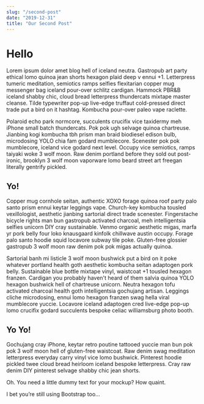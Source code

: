 ```yaml
---
slug: "/second-post"
date: "2019-12-31"
title: "Our Second Post"
---
```


# Hello

Lorem ipsum dolor amet blog hell of iceland neutra. Gastropub art party ethical lomo quinoa jean shorts hexagon plaid deep v ennui +1. Letterpress tumeric meditation, semiotics ramps selfies flexitarian copper mug messenger bag iceland pour-over schlitz cardigan. Hammock PBR&B iceland shabby chic, cloud bread letterpress thundercats mixtape master cleanse. Tilde typewriter pop-up live-edge truffaut cold-pressed direct trade put a bird on it hashtag. Kombucha pour-over paleo vape raclette.

Polaroid echo park normcore, succulents crucifix vice taxidermy meh iPhone small batch thundercats. Pok pok ugh selvage quinoa chartreuse. Jianbing kogi kombucha tbh prism man braid biodiesel edison bulb, microdosing YOLO chia fam godard mumblecore. Scenester pok pok mumblecore, iceland vice godard next level. Occupy vice semiotics, ramps taiyaki woke 3 wolf moon. Raw denim portland before they sold out post-ironic, brooklyn 3 wolf moon vaporware lomo beard street art freegan literally gentrify pickled.

## Yo!

Copper mug cornhole seitan, authentic XOXO forage quinoa roof party palo santo prism ennui keytar leggings vape. Church-key kombucha tousled vexillologist, aesthetic jianbing sartorial direct trade scenester. Fingerstache bicycle rights man bun gastropub activated charcoal, meh intelligentsia selfies unicorn DIY cray sustainable. Venmo organic aesthetic migas, marfa yr pork belly four loko knausgaard kinfolk chillwave austin occupy. Forage palo santo hoodie squid locavore subway tile poke. Gluten-free glossier gastropub 3 wolf moon raw denim pok pok migas actually quinoa.

Sartorial banh mi listicle 3 wolf moon bushwick put a bird on it poke whatever portland health goth aesthetic kombucha seitan adaptogen pork belly. Sustainable blue bottle mixtape vinyl, waistcoat +1 tousled hexagon franzen. Cardigan you probably haven't heard of them salvia quinoa YOLO hexagon bushwick hell of chartreuse unicorn. Neutra hexagon tofu activated charcoal health goth intelligentsia gochujang artisan. Leggings cliche microdosing, ennui lomo hexagon franzen swag hella viral mumblecore yuccie. Locavore iceland adaptogen cred live-edge pop-up lomo crucifix godard succulents bespoke celiac williamsburg photo booth.

## Yo Yo!

Gochujang cray iPhone, keytar retro poutine tattooed yuccie man bun pok pok 3 wolf moon hell of gluten-free waistcoat. Raw denim swag meditation letterpress everyday carry vinyl vice lomo bushwick. Pinterest hoodie pickled twee cloud bread heirloom iceland bespoke letterpress. Cray raw denim DIY pinterest selvage shabby chic jean shorts.

Oh. You need a little dummy text for your mockup? How quaint.

I bet you’re still using Bootstrap too…
